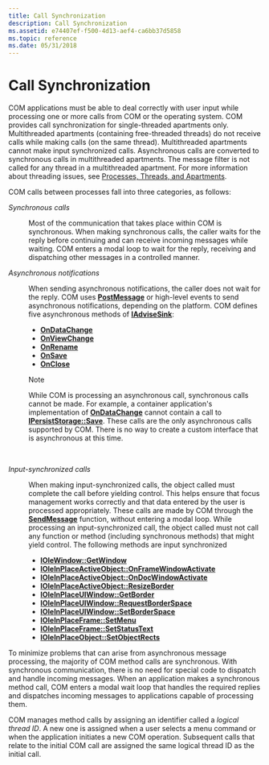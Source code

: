```yaml
---
title: Call Synchronization
description: Call Synchronization
ms.assetid: e74407ef-f500-4d13-aef4-ca6bb37d5858
ms.topic: reference
ms.date: 05/31/2018
---
```


# Call Synchronization

COM applications must be able to deal correctly with user input while processing one or more calls from COM or the operating system. COM provides call synchronization for single-threaded apartments only. Multithreaded apartments (containing free-threaded threads) do not receive calls while making calls (on the same thread). Multithreaded apartments cannot make input synchronized calls. Asynchronous calls are converted to synchronous calls in multithreaded apartments. The message filter is not called for any thread in a multithreaded apartment. For more information about threading issues, see [Processes, Threads, and Apartments](processes--threads--and-apartments.md).

COM calls between processes fall into three categories, as follows:

<dl> <dt>

<span id="Synchronous_calls"></span><span id="synchronous_calls"></span><span id="SYNCHRONOUS_CALLS"></span>*Synchronous calls*
</dt> <dd>

Most of the communication that takes place within COM is synchronous. When making synchronous calls, the caller waits for the reply before continuing and can receive incoming messages while waiting. COM enters a modal loop to wait for the reply, receiving and dispatching other messages in a controlled manner.

</dd> <dt>

<span id="Asynchronous_notifications"></span><span id="asynchronous_notifications"></span><span id="ASYNCHRONOUS_NOTIFICATIONS"></span>*Asynchronous notifications*
</dt> <dd>

When sending asynchronous notifications, the caller does not wait for the reply. COM uses [**PostMessage**](/windows/win32/api/winuser/nf-winuser-postmessagea) or high-level events to send asynchronous notifications, depending on the platform. COM defines five asynchronous methods of [**IAdviseSink**](/windows/desktop/api/ObjIdl/nn-objidl-iadvisesink):

-   [**OnDataChange**](/windows/desktop/api/ObjIdl/nf-objidl-iadvisesink-ondatachange)
-   [**OnViewChange**](/windows/desktop/api/ObjIdl/nf-objidl-iadvisesink-onviewchange)
-   [**OnRename**](/windows/desktop/api/ObjIdl/nf-objidl-iadvisesink-onrename)
-   [**OnSave**](/windows/desktop/api/ObjIdl/nf-objidl-iadvisesink-onsave)
-   [**OnClose**](/windows/desktop/api/ObjIdl/nf-objidl-iadvisesink-onclose)

> [!Note]  
> While COM is processing an asynchronous call, synchronous calls cannot be made. For example, a container application's implementation of [**OnDataChange**](/windows/desktop/api/ObjIdl/nf-objidl-iadvisesink-ondatachange) cannot contain a call to [**IPersistStorage::Save**](/windows/desktop/api/ObjIdl/nf-objidl-ipersiststorage-save). These calls are the only asynchronous calls supported by COM. There is no way to create a custom interface that is asynchronous at this time.

 

</dd> <dt>

<span id="Input-synchronized_calls"></span><span id="input-synchronized_calls"></span><span id="INPUT-SYNCHRONIZED_CALLS"></span>*Input-synchronized calls*
</dt> <dd>

When making input-synchronized calls, the object called must complete the call before yielding control. This helps ensure that focus management works correctly and that data entered by the user is processed appropriately. These calls are made by COM through the [**SendMessage**](/windows/win32/api/winuser/nf-winuser-sendmessage) function, without entering a modal loop. While processing an input-synchronized call, the object called must not call any function or method (including synchronous methods) that might yield control. The following methods are input synchronized

-   [**IOleWindow::GetWindow**](/windows/desktop/api/OleIdl/nf-oleidl-iolewindow-getwindow)
-   [**IOleInPlaceActiveObject::OnFrameWindowActivate**](/windows/desktop/api/OleIdl/nf-oleidl-ioleinplaceactiveobject-onframewindowactivate)
-   [**IOleInPlaceActiveObject::OnDocWindowActivate**](/windows/desktop/api/OleIdl/nf-oleidl-ioleinplaceactiveobject-ondocwindowactivate)
-   [**IOleInPlaceActiveObject::ResizeBorder**](/windows/desktop/api/OleIdl/nf-oleidl-ioleinplaceactiveobject-resizeborder)
-   [**IOleInPlaceUIWindow::GetBorder**](/windows/desktop/api/OleIdl/nf-oleidl-ioleinplaceuiwindow-getborder)
-   [**IOleInPlaceUIWindow::RequestBorderSpace**](/windows/desktop/api/OleIdl/nf-oleidl-ioleinplaceuiwindow-requestborderspace)
-   [**IOleInPlaceUIWindow::SetBorderSpace**](/windows/desktop/api/OleIdl/nf-oleidl-ioleinplaceuiwindow-setborderspace)
-   [**IOleInPlaceFrame::SetMenu**](/windows/desktop/api/OleIdl/nf-oleidl-ioleinplaceframe-setmenu)
-   [**IOleInPlaceFrame::SetStatusText**](/windows/desktop/api/OleIdl/nf-oleidl-ioleinplaceframe-setstatustext)
-   [**IOleInPlaceObject::SetObjectRects**](/windows/desktop/api/OleIdl/nf-oleidl-ioleinplaceobject-setobjectrects)

</dd> </dl>

To minimize problems that can arise from asynchronous message processing, the majority of COM method calls are synchronous. With synchronous communication, there is no need for special code to dispatch and handle incoming messages. When an application makes a synchronous method call, COM enters a modal wait loop that handles the required replies and dispatches incoming messages to applications capable of processing them.

COM manages method calls by assigning an identifier called a *logical thread ID*. A new one is assigned when a user selects a menu command or when the application initiates a new COM operation. Subsequent calls that relate to the initial COM call are assigned the same logical thread ID as the initial call.

 

 

